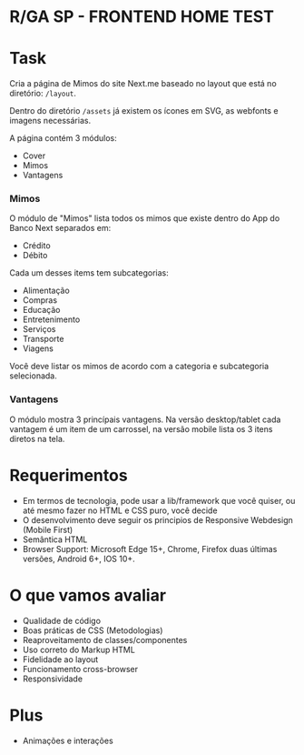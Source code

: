 # R/GA SP - FRONTEND HOME TEST

# Task

Cria a página de Mimos do site Next.me baseado no layout que está no diretório: `/layout`.

Dentro do diretório `/assets` já existem os ícones em SVG, as webfonts e imagens necessárias.

A página contém 3 módulos:
- Cover
- Mimos
- Vantagens

### Mimos

O módulo de "Mimos" lista todos os mimos que existe dentro do App do Banco Next separados em:

- Crédito
- Débito

Cada um desses items tem subcategorias:

- Alimentação
- Compras
- Educação
- Entretenimento
- Serviços
- Transporte
- Viagens

Você deve listar os mimos de acordo com a categoria e subcategoria selecionada.

### Vantagens

O módulo mostra 3 princípais vantagens.
Na versão desktop/tablet cada vantagem é um item de um carrossel, na versão mobile lista os 3 itens diretos na tela.

# Requerimentos

- Em termos de tecnologia, pode usar a lib/framework que você quiser, ou até mesmo fazer no HTML e CSS puro, você decide
- O desenvolvimento deve seguir os principios de Responsive Webdesign (Mobile First)
- Semântica HTML
- Browser Support: Microsoft Edge 15+, Chrome, Firefox duas últimas versões, Android 6+, IOS 10+.

# O que vamos avaliar

- Qualidade de código
- Boas práticas de CSS (Metodologias)
- Reaproveitamento de classes/componentes
- Uso correto do Markup HTML
- Fidelidade ao layout
- Funcionamento cross-browser
- Responsividade

# Plus

- Animações e interações